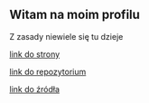 ## Witam na moim profilu

Z zasady niewiele się tu dzieje

[link do strony](https://kibryt.github.io)

[link do repozytorium](https://github.com/kibryt/paperswithcodefork.git)

[link do źródła](https://paperswithcode.com/paper/gpt4all-an-ecosystem-of-open-source)
